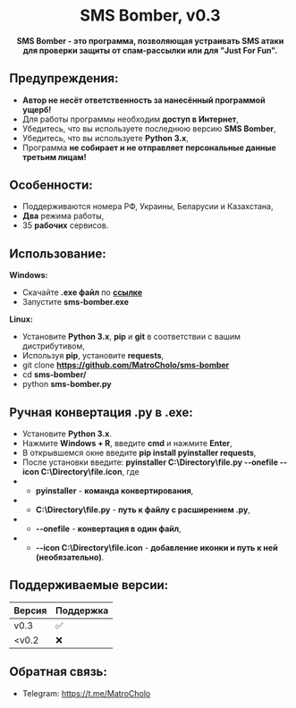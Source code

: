 <h1 align="center">SMS Bomber, v0.3</h1>
<h4 align="center">SMS Bomber - это программа, позволяющая устраивать SMS атаки для проверки защиты от спам-рассылки или для "Just For Fun".</h4>

## Предупреждения:
- **Автор не несёт ответственность за нанесённый программой ущерб!**
- Для работы программы необходим **доступ в Интернет**,
- Убедитесь, что вы используете последнюю версию **SMS Bomber**,
- Убедитесь, что вы используете **Python 3.x**,
- Программа **не собирает и не отправляет персональные данные третьим лицам!** 

## Особенности:
- Поддерживаются номера РФ, Украины, Беларусии и Казахстана,
- **Два** режима работы,
- 35 **рабочих** сервисов.

## Использование:
**Windows:**
- Скачайте **.exe файл** по **[ссылке](https://github.com/MatroCholo/sms-bomber/releases)**
- Запустите **sms-bomber.exe**

**Linux:**
- Установите **Python 3.x**, **pip** и **git** в соответствии с вашим дистрибутивом,
- Используя **pip**, установите **requests**,
- git clone **https://github.com/MatroCholo/sms-bomber**
- cd **sms-bomber/**
- python **sms-bomber.py**

## Ручная конвертация .py в .exe:
- Установите **Python 3.x**.
- Нажмите **Windows + R**, введите **cmd** и нажмите **Enter**,
- В открывшемся окне введите **pip install pyinstaller requests**,
- После установки введите:
**pyinstaller C:\Directory\file.py --onefile --icon C:\Directory\file.icon**, где
- - **pyinstaller** - **команда конвертирования**,
- - **C:\Directory\file.py** - **путь к файлу с расширением .py**,
- - **--onefile** - **конвертация в один файл**,
- - **--icon C:\Directory\file.icon** - **добавление иконки и путь к ней (необязательно)**.

## Поддерживаемые версии:

| Версия       | Поддержка          |
| -------------| ------------------ |
| v0.3         | :white_check_mark: |
| <v0.2        | :x:                |

## Обратная связь:
- Telegram: https://t.me/MatroCholo
